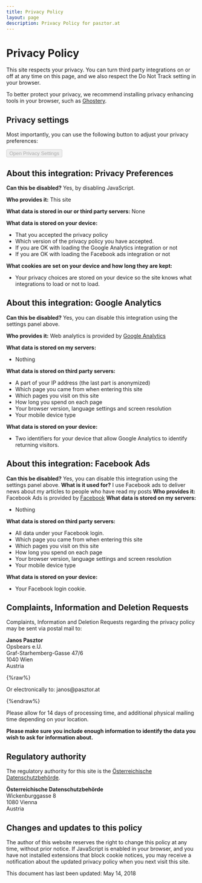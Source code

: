 ```yaml
---
title: Privacy Policy
layout: page
description: Privacy Policy for pasztor.at
---
```


# Privacy Policy

This site respects your privacy. You can turn third party integrations on or off at any time on this page, and we also
respect the Do Not Track setting in your browser.

To better protect your privacy, we recommend installing privacy enhancing tools in your browser, such as
[Ghostery](https://www.ghostery.com/).

## Privacy settings

Most importantly, you can use the following button to adjust your privacy preferences:

<button class="privacy__open" disabled>Open Privacy Settings</button>

## About this integration: Privacy Preferences

**Can this be disabled?** Yes, by disabling JavaScript.

**Who provides it:** This site

**What data is stored in our or third party servers:** None

**What data is stored on your device:**

- That you accepted the privacy policy
- Which version of the privacy policy you have accepted. 
- If you are OK with loading the Google Analytics integration or not
- If you are OK with loading the Facebook ads integration or not

**What cookies are set on your device and how long they are kept:**

- Your privacy choices are stored on your device so the site knows what integrations to load or not to load.

## About this integration: Google Analytics

**Can this be disabled?** Yes, you can disable this integration using the settings panel above.

**Who provides it:** Web analytics is provided by [Google Analytics](https://analytics.google.com)

**What data is stored on my servers:**

- Nothing

**What data is stored on third party servers:**

- A part of your IP address (the last part is anonymized)
- Which page you came from when entering this site
- Which pages you visit on this site
- How long you spend on each page
- Your browser version, language settings and screen resolution
- Your mobile device type

**What data is stored on your device:**

- Two identifiers for your device that allow Google Analytics to identify returning visitors.

## About this integration: Facebook Ads

**Can this be disabled?** Yes, you can disable this integration using the settings panel above.
**What is it used for?** I use Facebook ads to deliver news about my articles to people who have read my posts
**Who provides it:** Facebook Ads is provided by [Facebook](https://facebook.com)
**What data is stored on my servers:**

- Nothing

**What data is stored on third party servers:**

- All data under your Facebook login.
- Which page you came from when entering this site
- Which pages you visit on this site
- How long you spend on each page
- Your browser version, language settings and screen resolution
- Your mobile device type

**What data is stored on your device:**

- Your Facebook login cookie.
 
## Complaints, Information and Deletion Requests

Complaints, Information and Deletion Requests regarding the privacy policy may be sent via postal mail to:

**Janos Pasztor**<br />
Opsbears e.U.<br />
Graf-Starhemberg-Gasse 47/6<br />
1040 Wien<br />
Austria

{%raw%}
<p>Or electronically to: &#106;&#097;&#110;&#111;&#115;&#064;&#112;&#097;&#115;&#122;&#116;&#111;&#114;&#046;&#097;&#116;</p>
{%endraw%}

Please allow for 14 days of processing time, and additional physical mailing time depending on your location.

**Please make sure you include enough information to identify the data you wish to ask for information about.**

## Regulatory authority

The regulatory authority for this site is the [Österreichische Datenschutzbehörde](https://www.data-protection-authority.gv.at/).

**Österreichische Datenschutzbehörde**<br />
Wickenburggasse 8<br />
1080 Vienna<br />
Austria

## Changes and updates to this policy

The author of this website reserves the right to change this policy at any time, without prior notice. If JavaScript
is enabled in your browser, and you have not installed extensions that block cookie notices, you may receive a 
notification about the updated privacy policy when you next visit this site.

This document has last been updated: May 14, 2018
